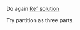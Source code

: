 Do again
[Ref solution](http://bookshadow.com/weblog/2015/07/23/leetcode-search-2d-matrix-ii/)

Try partition as three parts.
